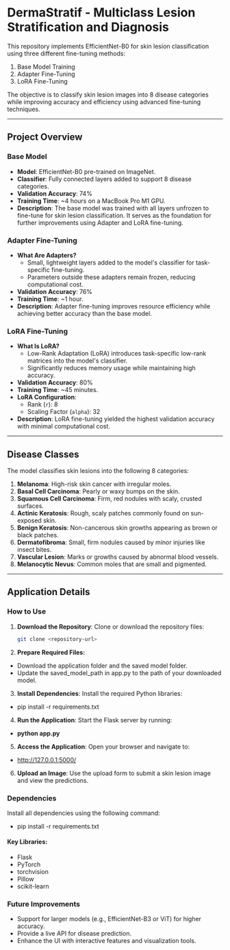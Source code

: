 # DermaStratif - Multiclass Lesion Stratification and Diagnosis

This repository implements EfficientNet-B0 for skin lesion classification using three different fine-tuning methods:

1. Base Model Training
2. Adapter Fine-Tuning
3. LoRA Fine-Tuning

The objective is to classify skin lesion images into 8 disease categories while improving accuracy and efficiency using advanced fine-tuning techniques.

---

## Project Overview

### Base Model
- **Model**: EfficientNet-B0 pre-trained on ImageNet.
- **Classifier**: Fully connected layers added to support 8 disease categories.
- **Validation Accuracy**: 74%
- **Training Time**: ~4 hours on a MacBook Pro M1 GPU.
- **Description**: The base model was trained with all layers unfrozen to fine-tune for skin lesion classification. It serves as the foundation for further improvements using Adapter and LoRA fine-tuning.

### Adapter Fine-Tuning
- **What Are Adapters?**
  - Small, lightweight layers added to the model's classifier for task-specific fine-tuning.
  - Parameters outside these adapters remain frozen, reducing computational cost.
- **Validation Accuracy**: 76%
- **Training Time**: ~1 hour.
- **Description**: Adapter fine-tuning improves resource efficiency while achieving better accuracy than the base model.

### LoRA Fine-Tuning
- **What Is LoRA?**
  - Low-Rank Adaptation (LoRA) introduces task-specific low-rank matrices into the model's classifier.
  - Significantly reduces memory usage while maintaining high accuracy.
- **Validation Accuracy**: 80%
- **Training Time**: ~45 minutes.
- **LoRA Configuration**:
  - Rank (`r`): 8
  - Scaling Factor (`alpha`): 32
- **Description**: LoRA fine-tuning yielded the highest validation accuracy with minimal computational cost.

---

## Disease Classes

The model classifies skin lesions into the following 8 categories:

1. **Melanoma**: High-risk skin cancer with irregular moles.
2. **Basal Cell Carcinoma**: Pearly or waxy bumps on the skin.
3. **Squamous Cell Carcinoma**: Firm, red nodules with scaly, crusted surfaces.
4. **Actinic Keratosis**: Rough, scaly patches commonly found on sun-exposed skin.
5. **Benign Keratosis**: Non-cancerous skin growths appearing as brown or black patches.
6. **Dermatofibroma**: Small, firm nodules caused by minor injuries like insect bites.
7. **Vascular Lesion**: Marks or growths caused by abnormal blood vessels.
8. **Melanocytic Nevus**: Common moles that are small and pigmented.

---

## Application Details

### How to Use

1. **Download the Repository**:
   Clone or download the repository files:
   ```bash
   git clone <repository-url>
2. **Prepare Required Files:**
- Download the application folder and the saved model folder.
- Update the saved_model_path in app.py to the path of your downloaded model.
3. **Install Dependencies**: Install the required Python libraries:
- pip install -r requirements.txt
4. **Run the Application**: Start the Flask server by running:
- <b>python app.py</b>
5. **Access the Application**: Open your browser and navigate to:
- http://127.0.0.1:5000/
6. **Upload an Image**: Use the upload form to submit a skin lesion image and view the predictions.


### Dependencies
Install all dependencies using the following command:

- pip install -r requirements.txt
#### Key Libraries:
- Flask
- PyTorch
- torchvision
- Pillow
- scikit-learn

### Future Improvements
- Support for larger models (e.g., EfficientNet-B3 or ViT) for higher accuracy.
- Provide a live API for disease prediction.
- Enhance the UI with interactive features and visualization tools.
